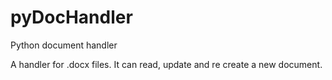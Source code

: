 # pyDocHandler
Python document handler 

A handler for .docx files. It can read, update and re create a new document.
